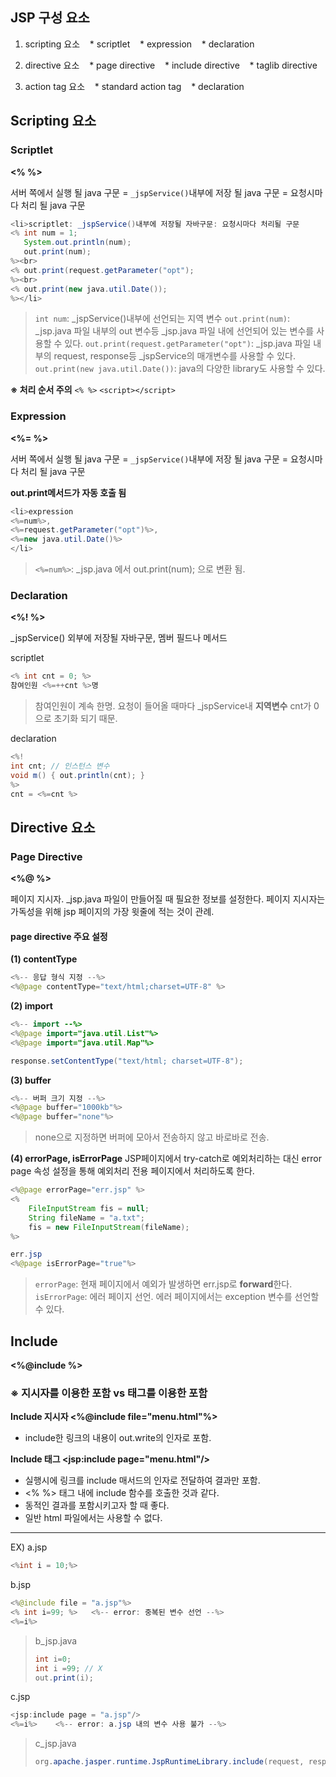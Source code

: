 ## JSP 구성 요소

1. scripting 요소
&nbsp;&nbsp;&nbsp;* scriptlet
&nbsp;&nbsp;&nbsp;* expression
&nbsp;&nbsp;&nbsp;* declaration

2. directive 요소
&nbsp;&nbsp;&nbsp;* page directive
&nbsp;&nbsp;&nbsp;* include directive
&nbsp;&nbsp;&nbsp;* taglib directive
3. action tag 요소
&nbsp;&nbsp;&nbsp;* standard action tag
&nbsp;&nbsp;&nbsp;* declaration

## Scripting 요소

### Scriptlet
**<% %>**

서버 쪽에서 실행 될 java 구문
= `_jspService()`내부에 저장 될 java 구문
= 요청시마다 처리 될 java 구문

```java
<li>scriptlet: _jspService()내부에 저장될 자바구문: 요청시마다 처리될 구문
<% int num = 1;
   System.out.println(num);
   out.print(num);
%><br>
<% out.print(request.getParameter("opt");
%><br>
<% out.print(new java.util.Date());
%></li>
```

>`int num`: _jspService()내부에 선언되는 지역 변수
>`out.print(num)`: _jsp.java 파일 내부의 out 변수등 _jsp.java 파일 내에 선언되어 있는 변수를 사용할 수 있다.
> `out.print(request.getParameter("opt")`: _jsp.java 파일 내부의 request, response등 _jspService의 매개변수를 사용할 수 있다.
> `out.print(new java.util.Date())`: java의 다양한 library도 사용할 수 있다.

**※ 처리 순서 주의**
`<% %>`
`<script></script>`


### Expression

**<%= %>**

서버 쪽에서 실행 될 java 구문
= `_jspService()`내부에 저장 될 java 구문
= 요청시마다 처리 될 java 구문

**out.print메서드가 자동 호출 됨**

```java
<li>expression
<%=num%>, 
<%=request.getParameter("opt")%>, 
<%=new java.util.Date()%>
</li>
```
>`<%=num%>`: _jsp.java 에서 out.print(num); 으로 변환 됨.


### Declaration

**<%! %>**

_jspService() 외부에 저장될 자바구문, 멤버 필드나 메서드

scriptlet
```java
<% int cnt = 0; %>
참여인원 <%=++cnt %>명
```
>참여인원이 계속 한명.
>요청이 들어올 때마다 _jspService내 **지역변수** cnt가 0으로 초기화 되기 때문.

declaration
```java
<%!
int cnt; // 인스턴스 변수
void m() { out.println(cnt); }
%>
cnt = <%=cnt %>
```
>

## Directive 요소

### Page Directive

**<%@ %>**

페이지 지시자.
_jsp.java 파일이 만들어질 때 필요한 정보를 설정한다.
페이지 지시자는 가독성을 위해 jsp 페이지의 가장 윗줄에 적는 것이 관례.

#### page directive 주요 설정
**(1) contentType**
```java
<%-- 응답 형식 지정 --%>
<%@page contentType="text/html;charset=UTF-8" %>
```

**(2) import**
```java
<%-- import --%>
<%@page import="java.util.List"%>
<%@page import="java.util.Map"%>
```
```java
response.setContentType("text/html; charset=UTF-8");
```
**(3) buffer**
```java
<%-- 버퍼 크기 지정 --%>
<%@page buffer="1000kb"%>
<%@page buffer="none"%>
```
>none으로 지정하면 버퍼에 모아서 전송하지 않고 바로바로 전송.

**(4) errorPage, isErrorPage**
JSP페이지에서 try-catch로 예외처리하는 대신 error page 속성 설정을 통해 예외처리 전용 페이지에서 처리하도록 한다.
```java
<%@page errorPage="err.jsp" %>
<%
	FileInputStream fis = null;
    String fileName = "a.txt";
  	fis = new FileInputStream(fileName);
%>
```
```java
err.jsp
<%@page isErrorPage="true"%>
```
>`errorPage`: 현재 페이지에서 예외가 발생하면 err.jsp로 **forward**한다.
>`isErrorPage`: 에러 페이지 선언. 에러 페이지에서는 exception 변수를 선언할 수 있다.



## Include

**<%@include %>**

### ※ 지시자를 이용한 포함 vs 태그를 이용한 포함

**Include 지시자 <%@include file="menu.html"%>**
* include한 링크의 내용이 out.write의 인자로 포함.

 
**Include 태그 <jsp:include page="menu.html"/>**
* 실행시에 링크를 include 매서드의 인자로 전달하여 결과만 포함.
* <% %> 태그 내에 include 함수를 호출한 것과 같다.
* 동적인 결과를 포함시키고자 할 때 좋다.
* 일반 html 파일에서는 사용할 수 없다.

---

EX)
a.jsp
```java
<%int i = 10;%>
```
b.jsp
```java
<%@include file = "a.jsp"%>
<% int i=99; %>   <%-- error: 중복된 변수 선언 --%>
<%=i%>
```
>b_jsp.java
>```java
>int i=0;
>int i =99; // X
>out.print(i);
>```


c.jsp
```java
<jsp:include page = "a.jsp"/>
<%=i%>    <%-- error: a.jsp 내의 변수 사용 불가 --%>
```
>c_jsp.java
>```java
>org.apache.jasper.runtime.JspRuntimeLibrary.include(request, response, "a.jsp", out, false);
>```




<!--stackedit_data:
eyJoaXN0b3J5IjpbMTA2NDcwMjE2LDc2OTg1OTQ3Nl19
-->